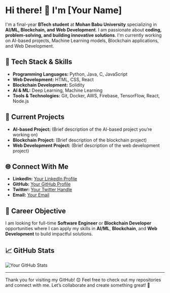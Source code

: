 # Hi there! 👋 I'm [Your Name]  

I'm a final-year **BTech student** at **Mohan Babu University** specializing in **AI/ML, Blockchain, and Web Development**. I am passionate about **coding, problem-solving, and building innovative solutions**. I'm currently working on AI-based projects, Machine Learning models, Blockchain applications, and Web Development.

## 🚀 Tech Stack & Skills  

- **Programming Languages:** Python, Java, C, JavaScript  
- **Web Development:** HTML, CSS, React  
- **Blockchain Development:** Solidity  
- **AI & ML:** Deep Learning, Machine Learning  
- **Tools & Technologies:** Git, Docker, AWS, Firebase, TensorFlow, React, Node.js  

## 🔧 Current Projects  
- **AI-based Project:** (Brief description of the AI-based project you’re working on)  
- **Blockchain Project:** (Brief description of the blockchain project)  
- **Web Development Project:** (Brief description of the web development project)

## 🌐 Connect With Me  
- **LinkedIn:** [Your LinkedIn Profile](https://www.linkedin.com/in/yourprofile)  
- **GitHub:** [Your GitHub Profile](https://github.com/yourusername)  
- **Twitter:** [Your Twitter Handle](https://twitter.com/yourusername)  
- **Email:** [Your Email](mailto:youremail@example.com)

## 🎯 Career Objective  
I am looking for full-time **Software Engineer** or **Blockchain Developer** opportunities where I can apply my skills in **AI/ML**, **Blockchain**, and **Web Development** to build impactful solutions.

## 📈 GitHub Stats  
![Your GitHub Stats](https://github-readme-stats.vercel.app/api?username=yourusername&show_icons=true&theme=radical)

---

Thank you for visiting my GitHub! 😊 Feel free to check out my repositories and connect with me. Let’s collaborate and create something great! 🌟
